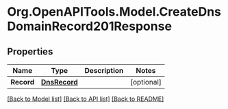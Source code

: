 # Org.OpenAPITools.Model.CreateDnsDomainRecord201Response

## Properties

Name | Type | Description | Notes
------------ | ------------- | ------------- | -------------
**Record** | [**DnsRecord**](DnsRecord.md) |  | [optional] 

[[Back to Model list]](../README.md#documentation-for-models) [[Back to API list]](../README.md#documentation-for-api-endpoints) [[Back to README]](../README.md)

